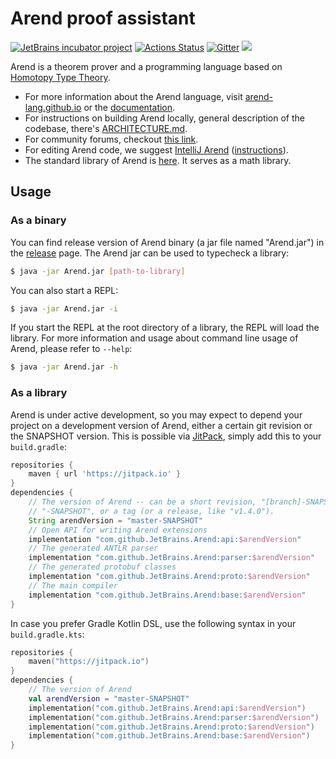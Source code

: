 # Arend proof assistant

[![JetBrains incubator project](https://jb.gg/badges/official.svg)](https://confluence.jetbrains.com/display/ALL/JetBrains+on+GitHub)
[![Actions Status](https://github.com/JetBrains/Arend/workflows/gradle/badge.svg)](https://github.com/JetBrains/Arend/actions)
[![Gitter](https://badges.gitter.im/arend-lang/community.svg)](https://gitter.im/arend-lang/community?utm_source=badge&utm_medium=badge&utm_campaign=pr-badge)
[![](https://jitpack.io/v/JetBrains/Arend.svg)](https://jitpack.io/#JetBrains/Arend)

Arend is a theorem prover and a programming language based on [Homotopy Type Theory](https://ncatlab.org/nlab/show/homotopy+type+theory).

+ For more information about the Arend language,
  visit [arend-lang.github.io](https://arend-lang.github.io/)
  or the [documentation](https://arend-lang.github.io/documentation/).
+ For instructions on building Arend locally, general description of the codebase,
  there's [ARCHITECTURE.md](ARCHITECTURE.md).
+ For community forums, checkout [this link](https://arend-lang.github.io/documentation/#forums).
+ For editing Arend code, we suggest [IntelliJ Arend](https://plugins.jetbrains.com/plugin/11162-arend)
  ([instructions](https://arend-lang.github.io/documentation/getting-started#intellij-arend)).
+ The standard library of Arend is [here](https://github.com/JetBrains/arend-lib).
  It serves as a math library.

## Usage

### As a binary

You can find release version of Arend binary (a jar file named "Arend.jar")
in the [release](https://github.com/JetBrains/Arend/releases) page.
The Arend jar can be used to typecheck a library:

```bash
$ java -jar Arend.jar [path-to-library]
```

You can also start a REPL:

```bash
$ java -jar Arend.jar -i
```

If you start the REPL at the root directory of a library, the REPL will load the library.
For more information and usage about command line usage of Arend, please refer to `--help`:

```bash
$ java -jar Arend.jar -h
```

### As a library

Arend is under active development, so you may expect to depend your project on
a development version of Arend,
either a certain git revision or the SNAPSHOT version.
This is possible via [JitPack](https://jitpack.io/#JetBrains/Arend/-SNAPSHOT),
simply add this to your `build.gradle`:

```groovy
repositories {
    maven { url 'https://jitpack.io' }
}
dependencies {
    // The version of Arend -- can be a short revision, "[branch]-SNAPSHOT",
    // "-SNAPSHOT", or a tag (or a release, like "v1.4.0").
    String arendVersion = "master-SNAPSHOT"
    // Open API for writing Arend extensions
    implementation "com.github.JetBrains.Arend:api:$arendVersion"
    // The generated ANTLR parser
    implementation "com.github.JetBrains.Arend:parser:$arendVersion"
    // The generated protobuf classes
    implementation "com.github.JetBrains.Arend:proto:$arendVersion"
    // The main compiler
    implementation "com.github.JetBrains.Arend:base:$arendVersion"
}
```

In case you prefer Gradle Kotlin DSL,
use the following syntax in your `build.gradle.kts`:

```kotlin
repositories {
    maven("https://jitpack.io")
}
dependencies {
    // The version of Arend
    val arendVersion = "master-SNAPSHOT"
    implementation("com.github.JetBrains.Arend:api:$arendVersion")
    implementation("com.github.JetBrains.Arend:parser:$arendVersion")
    implementation("com.github.JetBrains.Arend:proto:$arendVersion")
    implementation("com.github.JetBrains.Arend:base:$arendVersion")
}
```
